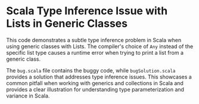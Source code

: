 # Scala Type Inference Issue with Lists in Generic Classes
This code demonstrates a subtle type inference problem in Scala when using generic classes with Lists. The compiler's choice of `Any` instead of the specific list type causes a runtime error when trying to print a list from a generic class.

The `bug.scala` file contains the buggy code, while `bugSolution.scala` provides a solution that addresses type inference issues. This showcases a common pitfall when working with generics and collections in Scala and provides a clear illustration for understanding type parameterization and variance in Scala. 